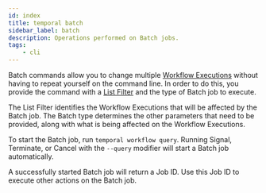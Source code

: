 ```yaml
---
id: index
title: temporal batch
sidebar_label: batch
description: Operations performed on Batch jobs.
tags:
	- cli
---
```


Batch commands allow you to change multiple [Workflow Executions](/concepts/what-is-a-workflow-execution) without having to repeat yourself on the command line.
In order to do this, you provide the command with a [List Filter](/concepts/what-is-visibility) and the type of Batch job to execute.

The List Filter identifies the Workflow Executions that will be affected by the Batch job.
The Batch type determines the other parameters that need to be provided, along with what is being affected on the Workflow Executions.

To start the Batch job, run `temporal workflow query`.
Running Signal, Terminate, or Cancel with the `--query` modifier will start a Batch job automatically.

A successfully started Batch job will return a Job ID.
Use this Job ID to execute other actions on the Batch job.
